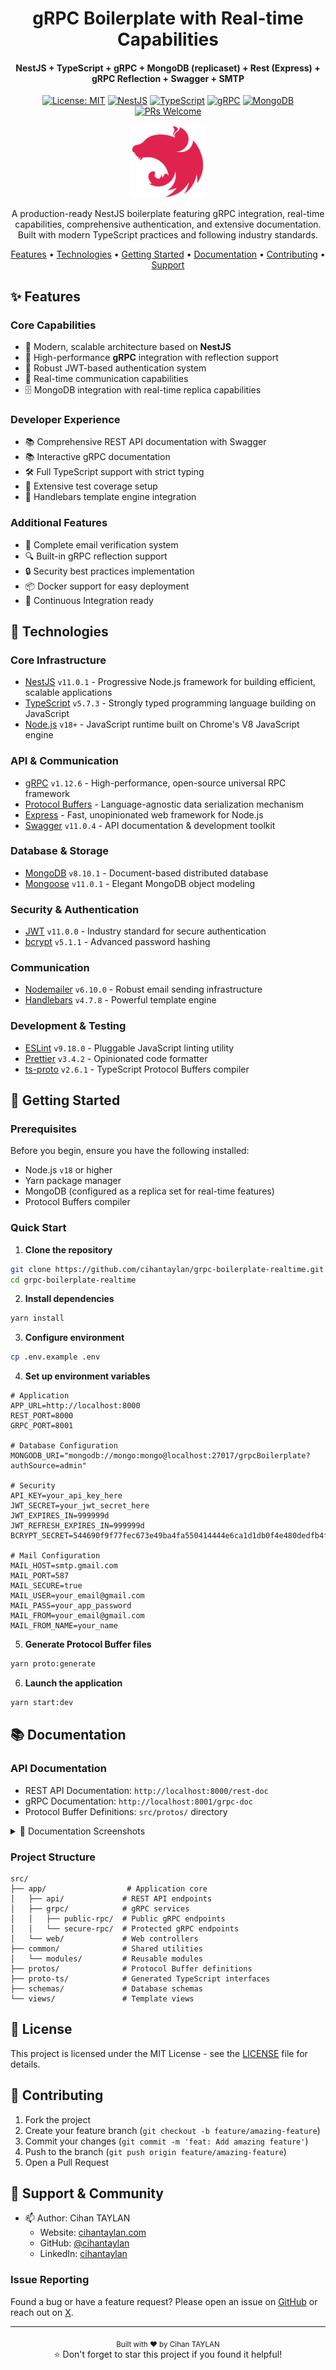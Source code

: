 <div align="center">
<h1>gRPC Boilerplate with Real-time Capabilities</h1>
<h4>NestJS + TypeScript + gRPC + MongoDB (replicaset) + Rest (Express) + gRPC Reflection + Swagger + SMTP</h4>

[![License: MIT](https://img.shields.io/badge/License-MIT-yellow.svg)](https://opensource.org/licenses/MIT)
[![NestJS](https://img.shields.io/badge/NestJS-v11.0.1-red.svg)](https://nestjs.com/)
[![TypeScript](https://img.shields.io/badge/TypeScript-v5.7.3-blue.svg)](https://www.typescriptlang.org/)
[![gRPC](https://img.shields.io/badge/gRPC-v1.12.6-orange.svg)](https://grpc.io/)
[![MongoDB](https://img.shields.io/badge/MongoDB-v8.10.1-green.svg)](https://www.mongodb.com/)
[![PRs Welcome](https://img.shields.io/badge/PRs-welcome-brightgreen.svg)](http://makeapullrequest.com)

<p align="center">
  <img src="https://raw.githubusercontent.com/nestjs/docs.nestjs.com/master/src/assets/logo-small.svg" width="120" alt="Nest Logo" />
</p>

A production-ready NestJS boilerplate featuring gRPC integration, real-time capabilities, comprehensive authentication, and extensive documentation. Built with modern TypeScript practices and following industry standards.

[Features](#-features) •
[Technologies](#-technologies) •
[Getting Started](#-getting-started) •
[Documentation](#-documentation) •
[Contributing](#-contributing) •
[Support](#-support--community)

</div>

## ✨ Features

### Core Capabilities

- 🚀 Modern, scalable architecture based on **NestJS**
- 📡 High-performance **gRPC** integration with reflection support
- 🔐 Robust JWT-based authentication system
- 📱 Real-time communication capabilities
- 🗄️ MongoDB integration with real-time replica capabilities

### Developer Experience

- 📚 Comprehensive REST API documentation with Swagger
- 📚 Interactive gRPC documentation
- 🛠️ Full TypeScript support with strict typing
- 🧪 Extensive test coverage setup
- 📝 Handlebars template engine integration

### Additional Features

- 📧 Complete email verification system
- 🔍 Built-in gRPC reflection support
- 🔒 Security best practices implementation
- 📦 Docker support for easy deployment
- 🔄 Continuous Integration ready

## 🔧 Technologies

### Core Infrastructure

- [NestJS](https://nestjs.com/) `v11.0.1` - Progressive Node.js framework for building efficient, scalable applications
- [TypeScript](https://www.typescriptlang.org/) `v5.7.3` - Strongly typed programming language building on JavaScript
- [Node.js](https://nodejs.org/) `v18+` - JavaScript runtime built on Chrome's V8 JavaScript engine

### API & Communication

- [gRPC](https://grpc.io/) `v1.12.6` - High-performance, open-source universal RPC framework
- [Protocol Buffers](https://protobuf.dev/) - Language-agnostic data serialization mechanism
- [Express](https://expressjs.com/) - Fast, unopinionated web framework for Node.js
- [Swagger](https://swagger.io/) `v11.0.4` - API documentation & development toolkit

### Database & Storage

- [MongoDB](https://www.mongodb.com/) `v8.10.1` - Document-based distributed database
- [Mongoose](https://mongoosejs.com/) `v11.0.1` - Elegant MongoDB object modeling

### Security & Authentication

- [JWT](https://jwt.io/) `v11.0.0` - Industry standard for secure authentication
- [bcrypt](https://www.npmjs.com/package/bcrypt) `v5.1.1` - Advanced password hashing

### Communication

- [Nodemailer](https://nodemailer.com/) `v6.10.0` - Robust email sending infrastructure
- [Handlebars](https://handlebarsjs.com/) `v4.7.8` - Powerful template engine

### Development & Testing

- [ESLint](https://eslint.org/) `v9.18.0` - Pluggable JavaScript linting utility
- [Prettier](https://prettier.io/) `v3.4.2` - Opinionated code formatter
- [ts-proto](https://github.com/stephenh/ts-proto) `v2.6.1` - TypeScript Protocol Buffers compiler

## 🚀 Getting Started

### Prerequisites

Before you begin, ensure you have the following installed:

- Node.js `v18` or higher
- Yarn package manager
- MongoDB (configured as a replica set for real-time features)
- Protocol Buffers compiler

### Quick Start

1. **Clone the repository**

```bash
git clone https://github.com/cihantaylan/grpc-boilerplate-realtime.git
cd grpc-boilerplate-realtime
```

2. **Install dependencies**

```bash
yarn install
```

3. **Configure environment**

```bash
cp .env.example .env
```

4. **Set up environment variables**

```env
# Application
APP_URL=http://localhost:8000
REST_PORT=8000
GRPC_PORT=8001

# Database Configuration
MONGODB_URI="mongodb://mongo:mongo@localhost:27017/grpcBoilerplate?authSource=admin"

# Security
API_KEY=your_api_key_here
JWT_SECRET=your_jwt_secret_here
JWT_EXPIRES_IN=999999d
JWT_REFRESH_EXPIRES_IN=999999d
BCRYPT_SECRET=544690f9f77fec673e49ba4fa550414444e6ca1d1db0f4e480dedfb4f03c64cf

# Mail Configuration
MAIL_HOST=smtp.gmail.com
MAIL_PORT=587
MAIL_SECURE=true
MAIL_USER=your_email@gmail.com
MAIL_PASS=your_app_password
MAIL_FROM=your_email@gmail.com
MAIL_FROM_NAME=your_name
```

5. **Generate Protocol Buffer files**

```bash
yarn proto:generate
```

6. **Launch the application**

```bash
yarn start:dev
```

## 📚 Documentation

### API Documentation

- REST API Documentation: `http://localhost:8000/rest-doc`
- gRPC Documentation: `http://localhost:8001/grpc-doc`
- Protocol Buffer Definitions: `src/protos/` directory

<details>
<summary>📸 Documentation Screenshots</summary>

#### REST API Documentation

<div align="center">
  <img src="doc-images/rest-doc.png" alt="REST API Documentation" width="100%" />
</div>

#### gRPC Documentation

<div align="center">
  <img src="doc-images/grpc-doc.png" alt="gRPC Documentation" width="100%" />
</div>

</details>

### Project Structure

```
src/
├── app/                  # Application core
│   ├── api/             # REST API endpoints
│   ├── grpc/            # gRPC services
│   │   ├── public-rpc/  # Public gRPC endpoints
│   │   └── secure-rpc/  # Protected gRPC endpoints
│   └── web/             # Web controllers
├── common/              # Shared utilities
│   └── modules/         # Reusable modules
├── protos/              # Protocol Buffer definitions
├── proto-ts/            # Generated TypeScript interfaces
├── schemas/             # Database schemas
└── views/               # Template views
```

## 📝 License

This project is licensed under the MIT License - see the [LICENSE](LICENSE) file for details.

## 🤝 Contributing

1. Fork the project
2. Create your feature branch (`git checkout -b feature/amazing-feature`)
3. Commit your changes (`git commit -m 'feat: Add amazing feature'`)
4. Push to the branch (`git push origin feature/amazing-feature`)
5. Open a Pull Request

## 💬 Support & Community

- 📫 Author: Cihan TAYLAN
  - Website: [cihantaylan.com](https://cihantaylan.com)
  - GitHub: [@cihantaylan](https://github.com/cihantaylan)
  - LinkedIn: [cihantaylan](https://www.linkedin.com/in/cihantaylan/)

### Issue Reporting

Found a bug or have a feature request? Please open an issue on [GitHub](https://github.com/cihanTAYLAN/grpc-boilerplate-realtime/issues) or reach out on [X](https://x.com/cihantaylan24).

---

<div align="center">
  <sub>Built with ❤️ by Cihan TAYLAN</sub>
  <br>
  ⭐ Don't forget to star this project if you found it helpful!
</div>
